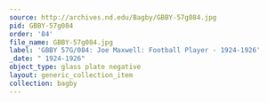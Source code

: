 ```yaml
---
source: http://archives.nd.edu/Bagby/GBBY-57g084.jpg
pid: GBBY-57g084
order: '84'
file_name: GBBY-57g084.jpg
label: 'GBBY 57G/084: Joe Maxwell: Football Player - 1924-1926'
_date: " 1924-1926"
object_type: glass plate negative
layout: generic_collection_item
collection: bagby
---
```

